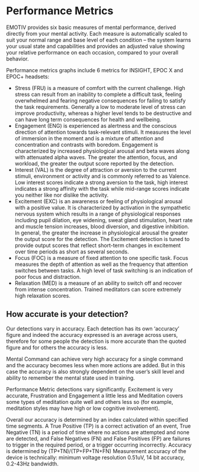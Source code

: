 # Performance Metrics
EMOTIV provides six basic measures of mental performance, derived directly from your mental activity. Each measure is automatically scaled to suit your normal range and base level of each condition – the system learns your usual state and capabilities and provides an adjusted value showing your relative performance on each occasion, compared to your overall behavior. 

Performance metrics graphs include 6 metrics for INSIGHT, EPOC X and EPOC+ headsets:

- Stress (FRU) is a measure of comfort with the current challenge. High stress can result from an inability to complete a difficult task, feeling overwhelmed and fearing negative consequences for failing to satisfy the task requirements. Generally a low to moderate level of stress can improve productivity, whereas a higher level tends to be destructive and can have long term consequences for health and wellbeing.
- Engagement (ENG) is experienced as alertness and the conscious direction of attention towards task-relevant stimuli. It measures the level of immersion in the moment and is a mixture of attention and concentration and contrasts with boredom. Engagement is characterized by increased physiological arousal and beta waves along with attenuated alpha waves. The greater the attention, focus, and workload, the greater the output score reported by the detection.
- Interest (VAL) is the degree of attraction or aversion to the current stimuli, environment or activity and is commonly referred to as Valence. Low interest scores indicate a strong aversion to the task, high interest indicates a strong affinity with the task while mid-range scores indicate you neither like nor dislike the activity.
- Excitement (EXC) is an awareness or feeling of physiological arousal with a positive value. It is characterized by activation in the sympathetic nervous system which results in a range of physiological responses including pupil dilation, eye widening, sweat gland stimulation, heart rate and muscle tension increases, blood diversion, and digestive inhibition. In general, the greater the increase in physiological arousal the greater the output score for the detection. The Excitement detection is tuned to provide output scores that reflect short-term changes in excitement over time periods as short as several seconds.
- Focus (FOC) is a measure of fixed attention to one specific task. Focus measures the depth of attention as well as the frequency that attention switches between tasks. A high level of task switching is an indication of poor focus and distraction.
- Relaxation (MED) is a measure of an ability to switch off and recover from intense concentration. Trained meditators can score extremely high relaxation scores.


## How accurate is your detection?
Our detections vary in accuracy. Each detection has its own ‘accuracy’ figure and indeed the accuracy expressed is an average across users, therefore for some people the detection is more accurate than the quoted figure and for others the accuracy is less.

Mental Command can achieve very high accuracy for a single command and the accuracy becomes less when more actions are added. But in this case the accuracy is also strongly dependent on the user’s skill level and ability to remember the mental state used in training.

Performance Metric detections vary significantly. Excitement is very accurate, Frustration and Engagement a little less and Meditation covers some types of meditation quite well and others less so (for example, meditation styles may have high or low cognitive involvement).

Overall our accuracy is determined by an index calculated within specified time segments. A True Positive (TP) is a correct activation of an event, True Negative (TN) is a period of time where no actions are attempted and none are detected, and False Negatives (FN) and False Positives (FP) are failures to trigger in the required period, or a trigger occurring incorrectly. Accuracy is determined by (TP+TN)/(TP+FP+TN+FN)
Measurement accuracy of the device is technically: minimum voltage resolution 0.51uV, 14 bit accuracy, 0.2-43Hz bandwidth.

